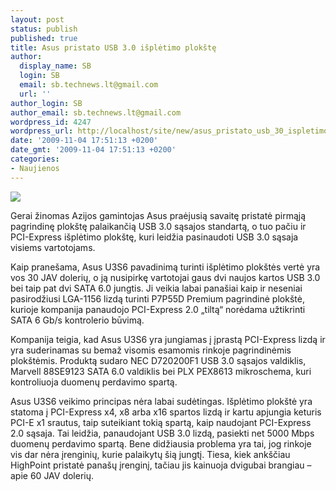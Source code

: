 ```yaml
---
layout: post
status: publish
published: true
title: Asus pristato USB 3.0 išplėtimo plokštę
author:
  display_name: SB
  login: SB
  email: sb.technews.lt@gmail.com
  url: ''
author_login: SB
author_email: sb.technews.lt@gmail.com
wordpress_id: 4247
wordpress_url: http://localhost/site/new/asus_pristato_usb_30_ispletimo_plokste/
date: '2009-11-04 17:51:13 +0200'
date_gmt: '2009-11-04 17:51:13 +0200'
categories:
- Naujienos
---
```

<div class="imgright"><img src="http://www.part.lt/img/f20c74563eee0431ee1b950e542cbb2b564.jpg"  /></div>
<p>Gerai žinomas Azijos gamintojas Asus praėjusią savaitę pristatė pirmąją pagrindinę plokštę palaikančią USB 3.0 sąsajos standartą, o tuo pačiu ir PCI-Express išplėtimo plokštę, kuri leidžia pasinaudoti USB 3.0 sąsaja visiems vartotojams.</p>
<p>Kaip pranešama, Asus U3S6 pavadinimą turinti išplėtimo plokštės vertė yra vos 30 JAV dolerių, o ją nusipirkę vartotojai gaus dvi naujos kartos USB 3.0 bei taip pat dvi SATA 6.0 jungtis. Ji veikia labai panašiai kaip ir neseniai pasirodžiusi LGA-1156 lizdą turinti P7P55D Premium pagrindinė plokštė, kurioje kompanija panaudojo PCI-Express 2.0 „tiltą“ norėdama užtikrinti SATA 6 Gb/s kontrolerio būvimą.</p>
<p>Kompanija teigia, kad Asus U3S6 yra jungiamas į įprastą PCI-Express lizdą ir yra suderinamas su bemaž visomis esamomis rinkoje pagrindinėmis plokštėmis. Produktą sudaro NEC D720200F1 USB 3.0 sąsajos valdiklis, Marvell 88SE9123 SATA 6.0 valdiklis bei PLX PEX8613 mikroschema, kuri kontroliuoja duomenų perdavimo spartą.</p>
<p>Asus U3S6 veikimo principas nėra labai sudėtingas. Išplėtimo plokštė yra statoma į PCI-Express x4, x8 arba x16 spartos lizdą ir kartu apjungia keturis PCI-E x1 srautus, taip suteikiant tokią spartą, kaip naudojant PCI-Express 2.0 sąsaja. Tai leidžia, panaudojant USB 3.0 lizdą, pasiekti net 5000 Mbps duomenų perdavimo spartą. Bene didžiausia problema yra tai, jog rinkoje vis dar nėra įrenginių, kurie palaikytų šią jungtį. Tiesa, kiek ankščiau HighPoint pristatė panašų įrenginį, tačiau jis kainuoja dvigubai brangiau – apie 60 JAV dolerių.<br /></p>
